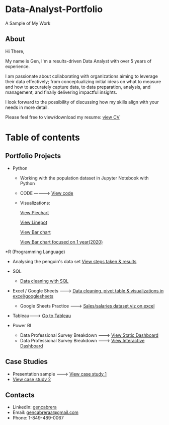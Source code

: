# Data-Analyst-Portfolio
A Sample of My Work
## About 
Hi There,

My name is Gen, I'm a results-driven Data Analyst with over 5 years of experience.

I am passionate about collaborating with organizations aiming to leverage their data effectively; from conceptualizing initial ideas on what to measure and how to accurately capture data, to data preparation, analysis, and management, and finally delivering impactful insights.

I look forward to the possibility of discussing how my skills align with your needs in more detail.

Please feel free to view/download my resume: [view CV](https://github.com/gencabreraa/Data-Analyst-Portfolio/blob/main/Updated_Resume.pdf)



# Table of contents 

 ## Portfolio Projects
 * Python
    * Working with the population dataset in Jupyter Notebook with Python
     * CODE ————> [View code](https://github.com/gencabreraa/Data-Analyst-Portfolio/blob/main/Practice.md)
     * Visualizations:
       
        [View Piechart](https://github.com/gencabreraa/Data-Analyst-Portfolio/blob/main/output_188_1.png)
       
        [View Linepot](https://github.com/gencabreraa/Data-Analyst-Portfolio/blob/main/output_178_1.png )
       
        [View Bar chart](https://github.com/gencabreraa/Data-Analyst-Portfolio/blob/main/output_186_1.png)
       
        [View Bar chart focused on 1 year(2020)](https://github.com/gencabreraa/Data-Analyst-Portfolio/blob/main/output_184_1.png)

       
*R (Programming Language)

   * Analysing the penguin's data set [View steps taken & results](https://github.com/gencabreraa/Data-Analyst-Portfolio/blob/main/R%20Project.pdf)


 * SQL
   * [Data cleaning with SQL](https://github.com/gencabreraa/Data-Analyst-Portfolio/blob/main/Data%20cleaning%20with%20SQL.pdf)


* Excel / Google Sheets ---> [Data cleaning, pivot table & visualizations in excel/googlesheets](https://docs.google.com/spreadsheets/d/1JszW_SZwDj-J6_8TqqLb7feSBM0PxPdoiDux0p4_I9U/edit?usp=sharing&resourcekey=0-XPJNSDEfh9VGQjlT2AF2YA)
  * Google Sheets Practice ---> [Sales/salaries dataset viz on excel](https://docs.google.com/spreadsheets/d/1WDjlOZhikg_f86UGM56494XT_sPpJ065ErC49YXZJiQ/edit?usp=sharing)

* Tableau---> [Go to Tableau](https://public.tableau.com/app/profile/gen.castillo/vizzes)

* Power BI 
  * Data Professional Survey Breakdown ---> [View Static Dashboard](https://github.com/gencabreraa/Data-Analyst-Portfolio/blob/main/Data%20Professional%20Survey%20Breakdown%20(1).pdf)
  * Data Professional Survey Breakdown --->  [View Interactive Dashboard](https://www.loom.com/share/245bbea05e714d8b9378ae29f91ae33f?sid=8bc10792-1937-4aaa-bd12-1d817dadb856)
     

## Case Studies

* Presentation sample ---> [View case study 1](https://github.com/gencabreraa/Data-Analyst-Portfolio/blob/main/Cyclistic%20Insights.pdf)
* [View case study 2](https://github.com/gencabreraa/Data-Analyst-Portfolio/blob/main/Smart%20Watch%20Data%20Analysis.pdf) 
  

## Contacts

* LinkedIn: [gencabrera](https://www.linkedin.com/in/gen-cabrera-758906223/)
* Email: gencabreraa@gmail.com
* Phone: 1-849-489-0067
